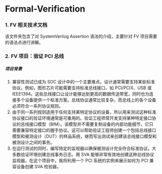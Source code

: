 # Formal-Verification
### 1. FV 相关技术文档
该文件夹包含了对 SystemVerilog Assertion 语法的介绍，主要针对 FV 项目需要的语法点进行讲解。
### 2. FV 项目：验证 PCI 总线
##### 项目背景
1. 兼容性测试已成为 SOC 设计中的一个主要难点。设计通常需要支持某些标准协议，例如，图形芯片可能需要支持标准总线接口，如 PCI/PCIX、USB 或 IEEE1394。这些总线接口让设计能够达到更高的数据传送带宽，同时也为连接多个设备提供一个标准方案。总线协议通常比较复杂，而总线上的各个设备必须符合一系列协议规则。
2. 由于同一系列规则适用于任何支持某特定协议的设备，所以用来测试这种标准协议接口的验证环境通常是可重用的。验证工程师常开发支持某种特定接口协议的总线接口模型（BIM）。该模型并不需要复制设备的内部功能细节，它只需要兼容特定接口的握手协议。这可以帮助验证工程师创建一个包括总线接口模型和被测设计（DUT）的样品系统，继而写出测试来创建该总线接口模型和被测设计之间的事务。
3. 在运行测试的同时，编写特定的监视器以确保被测设计完全符合标准协议。大多数验证环境创建总线事务日志。用 SVA 能够非常有效地创建这种总线协议监视器。在这个项目中，我将利用一个 PCI 系统的实例来展示如何为 PCI 兼容设备创建 SVA 检验器。
